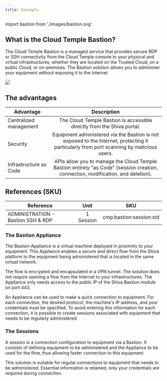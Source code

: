 ```yaml
---
title: Concepts
---
```

import bastion from './images/bastion.svg'

## What is the Cloud Temple Bastion?

The Cloud Temple Bastion is a managed service that provides secure RDP or SSH connectivity from the Cloud Temple console to your physical and virtual infrastructures, whether they are located on the Trusted Cloud, on a public Cloud, or on-premises. The Bastion solution allows you to administer your equipment without exposing it to the Internet.

<img src={bastion} />

## The advantages

| Advantage              |                                                                              Description                                                                               |
|------------------------|:----------------------------------------------------------------------------------------------------------------------------------------------------------------------:|
| Centralized management |                                              The Cloud Temple Bastion is accessible directly from the Shiva portal.                                                     |
| Security               | Equipment administered via the Bastion is not exposed to the Internet, protecting it particularly from port scanning by malicious users.                                |
| Infrastructure as Code |          APIs allow you to manage the Cloud Temple Bastion entirely "as Code" (session creation, connection, modification, and deletion).                              |

## References (SKU)

| Reference                          |   Unit    |           SKU           |
|------------------------------------|:---------:|:-----------------------:|
| ADMINISTRATION - Bastion SSH & RDP | 1 Session | cmp:bastion:session:std |

### The Bastion Appliance

The Bastion Appliance is a virtual machine deployed in proximity to your equipment. This Appliance enables a secure and direct flow from the Shiva platform to the equipment being administered that is located in the same virtual network.

The flow is encrypted and encapsulated in a VPN tunnel. The solution does not require opening a flow from the Internet to your infrastructures. The Appliance only needs access to the public IP of the Shiva Bastion module on port 443.

An Appliance can be used to make a quick connection to equipment. For each connection, the desired protocol, the machine's IP address, and your credentials must be specified. To avoid entering this information for each connection, it is possible to create sessions associated with equipment that needs to be regularly administered.

### The Sessions

A session is a connection configuration to equipment via a Bastion. It consists of defining equipment to be administered and the Appliance to be used for the flow, thus allowing faster connection to this equipment.

This solution is suitable for regular connections to equipment that needs to be administered. Essential information is retained, only your credentials are required during connection.
